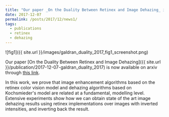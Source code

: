```yaml
---
title: "Our paper _On the Duality Between Retinex and Image Dehazing_ is now available on arxiv"
date: 2017-12-07
permalink: /posts/2017/12/news1/
tags:
  - publications
  - retinex
  - dehazing
---
```

					  
![fig1]({{ site.url }}/images/galdran_duality_2017_fig1_screenshot.png)

Our paper [On the Duality Between Retinex and Image Dehazing]({{ site.url }}/publication/2017-12-07-galdran_duality_2017) is now available on arxiv through [this link](https://arxiv.org/abs/1712.02754).

In this work, we prove that image enhancement algorithms based on the retinex color vision model and dehazing algorithms based on Kochsmieder's model are related at a fundamental, modelling level. Extensive experiments show how we can obtain state of the art image dehazing results using retinex implementations over images with inverted intensities, and inverting back the result. 
 

